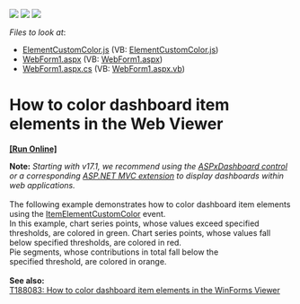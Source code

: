 <!-- default badges list -->
![](https://img.shields.io/endpoint?url=https://codecentral.devexpress.com/api/v1/VersionRange/128580156/14.2.3%2B)
[![](https://img.shields.io/badge/Open_in_DevExpress_Support_Center-FF7200?style=flat-square&logo=DevExpress&logoColor=white)](https://supportcenter.devexpress.com/ticket/details/T198119)
[![](https://img.shields.io/badge/📖_How_to_use_DevExpress_Examples-e9f6fc?style=flat-square)](https://docs.devexpress.com/GeneralInformation/403183)
<!-- default badges end -->
<!-- default file list -->
*Files to look at*:

* [ElementCustomColor.js](./CS/Dashboard_ElementCustomColor_Web/Scripts/ElementCustomColor.js) (VB: [ElementCustomColor.js](./VB/Dashboard_ElementCustomColor_Web/Scripts/ElementCustomColor.js))
* [WebForm1.aspx](./CS/Dashboard_ElementCustomColor_Web/WebForm1.aspx) (VB: [WebForm1.aspx](./VB/Dashboard_ElementCustomColor_Web/WebForm1.aspx))
* [WebForm1.aspx.cs](./CS/Dashboard_ElementCustomColor_Web/WebForm1.aspx.cs) (VB: [WebForm1.aspx.vb](./VB/Dashboard_ElementCustomColor_Web/WebForm1.aspx.vb))
<!-- default file list end -->
# How to color dashboard item elements in the Web Viewer
<!-- run online -->
**[[Run Online]](https://codecentral.devexpress.com/t198119/)**
<!-- run online end -->


<strong>Note:</strong> <em>Starting with v17.1, we recommend using the <a href="https://documentation.devexpress.com/Dashboard/CustomDocument16976.aspx">ASPxDashboard control</a> or a corresponding <a href="https://documentation.devexpress.com/Dashboard/CustomDocument16977.aspx">ASP.NET MVC extension</a> to display dashboards within web applications.</em><br><br>The following example demonstrates how to color dashboard item elements using the <a href="http://documentation.devexpress.com/#Dashboard/DevExpressDashboardWebScriptsASPxClientDashboardViewer_ItemElementCustomColortopic">ItemElementCustomColor</a> event.<br>In this example, chart series points, whose values exceed specified thresholds, are colored in green. Chart series points, whose values fall below specified thresholds, are colored in red.<br>Pie segments, whose contributions in total fall below the specified threshold, are colored in orange.<br><br><strong>See also:<br></strong><a href="https://www.devexpress.com/Support/Center/p/T188083">T188083: How to color dashboard item elements in the WinForms Viewer</a>

<br/>


